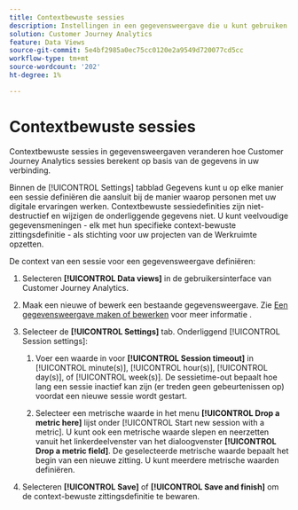 ```yaml
---
title: Contextbewuste sessies
description: Instellingen in een gegevensweergave die u kunt gebruiken om contextbewuste sessies te definiëren.
solution: Customer Journey Analytics
feature: Data Views
source-git-commit: 5e4bf2985a0ec75cc0120e2a9549d720077cd5cc
workflow-type: tm+mt
source-wordcount: '202'
ht-degree: 1%

---
```



# Contextbewuste sessies

Contextbewuste sessies in gegevensweergaven veranderen hoe Customer Journey Analytics sessies berekent op basis van de gegevens in uw verbinding.

Binnen de [!UICONTROL Settings] tabblad Gegevens kunt u op elke manier een sessie definiëren die aansluit bij de manier waarop personen met uw digitale ervaringen werken. Contextbewuste sessiedefinities zijn niet-destructief en wijzigen de onderliggende gegevens niet. U kunt veelvoudige gegevensmeningen - elk met hun specifieke context-bewuste zittingsdefinitie - als stichting voor uw projecten van de Werkruimte opzetten.

De context van een sessie voor een gegevensweergave definiëren:

1. Selecteren **[!UICONTROL Data views]** in de gebruikersinterface van Customer Journey Analytics.

1. Maak een nieuwe of bewerk een bestaande gegevensweergave. Zie [Een gegevensweergave maken of bewerken](create-dataview.md) voor meer informatie .

1. Selecteer de **[!UICONTROL Settings]** tab. Onderliggend [!UICONTROL Session settings]:

   1. Voer een waarde in voor **[!UICONTROL Session timeout]** in [!UICONTROL minute(s)], [!UICONTROL hour(s)], [!UICONTROL day(s)], of [!UICONTROL week(s)]. De sessietime-out bepaalt hoe lang een sessie inactief kan zijn (er treden geen gebeurtenissen op) voordat een nieuwe sessie wordt gestart.

   2. Selecteer een metrische waarde in het menu **[!UICONTROL Drop a metric here]** lijst onder [!UICONTROL Start new session with a metric]. U kunt ook een metrische waarde slepen en neerzetten vanuit het linkerdeelvenster van het dialoogvenster **[!UICONTROL Drop a metric field]**. De geselecteerde metrische waarde bepaalt het begin van een nieuwe zitting. U kunt meerdere metrische waarden definiëren.

1. Selecteren **[!UICONTROL Save]** of **[!UICONTROL Save and finish]** om de context-bewuste zittingsdefinitie te bewaren.

